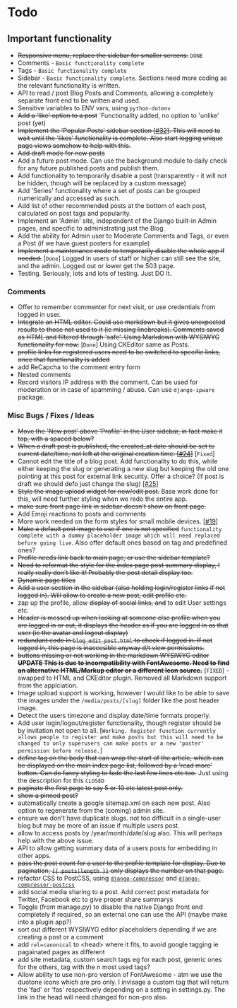 # Todo

## Important functionality

* ~~Responsive menu, replace the sidebar for smaller screens.~~ `DONE`
* Comments - `Basic functionality complete`
* Tags - `Basic functionality complete`
* Sidebar - `Basic functionality complete`. Sections need more coding as the
  relevant functionality is written.
* API to read / post Blog Posts and Comments, allowing a completely separate
  front end to be written and used.
* Sensitive variables to ENV vars, using `python-dotenv`
* ~~Add a 'like' option to a post~~ `Functionality added, no option to 'unlike'
  post (yet)
* ~~Implement the 'Popular Posts' sidebar section
  [[#32](https://github.com/seapagan/myblog/issues/32)]. This will need to wait
  until the 'likes' functionality is complete. Also start logging unique page
  views somehow to help with this.~~
* ~~Add draft mode for new posts~~
* Add a future post mode. Can use the background module to daily check for any
  future published posts and publish them.
* Add functionality to temporarily disable a post (transparently - it will not
  be hidden, though will be replaced by a custom message)
* Add 'Series' functionality where a set of posts can be grouped numerically
  and accessed as such.
* Add list of other recommended posts at the bottom of each post, calculated on
  post tags and popularity.
* Implement an 'Admin' site, independent of the Django built-in Admin pages, and
  specific to administrating just the Blog.
* Add the ability for Admin user to Moderate Comments and Tags, or even a Post
  (if we have guest posters for example)
* ~~Implement a maintenance mode to temporarily disable the whole app if
  needed.~~ [`Done`] Logged in users of staff or higher can still see the site,
  and the admin. Logged out or lower get the 503 page.
* Testing. Seriously, lots and lots of testing. Just DO It.

### Comments

* Offer to remember commenter for next visit, or use credentials from logged in
  user.
* ~~Integrate an HTML editor. Could use markdown but it gives unexpected results
  to those not used to it (ie missing linebreaks). Comments saved as HTML and
  filtered through 'safe'. Using Markdown with WYSIWYG functionality for now.~~
  [`Done`] Using CKEditor same as Posts.
* ~~profile links for registered users need to be switched to specific links,
  once that functionality is added~~
* add ReCapcha to the comment entry form
* Nested comments
* Record visitors IP address with the comment. Can be used for moderation or in
  case of spamming / abuse. Can use `django-ipware` package.

### Misc Bugs / Fixes / Ideas

* ~~Move the 'New post' above 'Profile' in the User sidebar, in fact make it top,
  with a spaced below?~~
* ~~When a draft post is published, the created_at date should be set to current
  date/time, not left at the original creation time.
  [[#24](https://github.com/seapagan/myblog/issues/24)]~~ [`Fixed`]
* Cannot edit the title of a blog post. Add functionality to do this, while
  either keeping the slug or generating a new slug but keeping the old one
  pointing at this post for external link security. Offer a choice? (If post is
  draft we should defo just change the slug)
  [[#25](https://github.com/seapagan/myblog/issues/25)]
* ~~Style the image upload widget for new/edit post.~~ Base work done for this,
  will need further styling when we redo the entire app.
* ~~make sure front page link in sidebar doesn't show on front page.~~
* Add Emoji reactions to posts and comments
* More work needed on the form styles for small mobile devices.
  [[#19](https://github.com/seapagan/myblog/issues/19)]
* ~~Make a default post image to use if one is not specified~~ `functionality
  complete with a dummy placeholder image which will need replaced before going
  live`. Also offer default ones based on tag and predefined ones?
* ~~Profile needs link back to main page, or use the sidebar template?~~
* ~~Need to reformat the style for the index page post summary  display, I
  really really don't like it! Probably the post detail display too.~~
* ~~Dynamic page titles~~
* ~~Add a user section in the sidebar (also holding login/register links if not
  logged in). Will allow to create a new post, edit profile etc.~~
* zap up the profile, allow ~~display of social links, and~~ to edit User settings
  etc.
* ~~Header is messed up when looking at someone else profile when you are logged
  in or out, it displays the header as if you are logged in as that user (ie the
  avatar and logout display)~~
* ~~redundant code in `blog_edit_post.html` to check if logged in. If not logged
  in, this page is inaccesible anyway d/t view permissions.~~
* ~~buttons missing or not working in the markdown WYSIWYG editor **UPDATE This is
  due to incompatibility with FontAwesome. Need to find an alternative
  HTML/Markup editor or a different Icon source.**~~ [`FIXED`] - swapped to HTML
  and CKEditor plugin. Removed all Markdown support from the applciation.
* Image upload support is working, however I would like to be able to save the
  images under the `/media/posts/[slug]` folder like the post header image.
* Detect the users timezone and display date/time formats properly.
* Add user login/logout/register functionality, though register should be by
  invitation not open to all. [`Working. Register function currently allows
  people to register and make posts but this will need to be changed to only
  superusers can make posts or a new 'poster' permission before release.`]
* ~~define tag on the body that can wrap the start of the article, which can be
  displayed on the main index page list, followed by a 'read more' button. Can
  do fancy styling to fade the last few lines etc too.~~ Just using the
  description for this `CLOSED`
* ~~paginate the first page to say 5 or 10 etc latest post only.~~
* ~~show a pinned post?~~
* automatically create a google sitemap.xml on each new post. Also option to
  regenerate from the (coming) admin site.
* ensure we don't have duplicate slugs. not too difficult in a single-user blog
  but may be more of an issue if multiple users post.
* allow to access posts by /year/month/date/slug also. This will perhaps help
  with the above issue.
* API to allow getting summary data of a users posts for embedding in other
  apps.
* ~~pass the post count for a user to the profile template for display. Due to
  pagination, `{{ posts|length }}` only displays the number on that page.~~
* refactor CSS to PostCSS, using [`django-compressor`][djc] and
  [`django-compressor-postcss`][djc-postcss]
* add social media sharing to a post. Add correct post metadata for Twitter,
  Facebook etc to give proper share summarys
* Toggle (from manage.py) to disable the native Django front end completely if
  required, so an external one can use the API (maybe make into a plugin app?)
* sort out different WYSIWYG editor placeholders depending if we are creating
  a post or a comment
* add `rel=canonical` to \<head\> where it fits, to avoid google tagging ie
  pagainated pages as different
* add site metadata, custom search tags eg for each post, generic ones for the
  others, tag with the n most used tags?
* Allow ability to use non-pro version of FontAwesome - atm we use the duotone
  icons which are pro only. I invisage a custom tag that will return the 'fad'
  or 'fas' respectively depending on a setting in settings.py. The link in the
  head will need changed for non-pro also.

[djc]: https://github.com/django-compressor/django-compressor
[djc-postcss]: https://github.com/Pithikos/django-compressor-postcss
